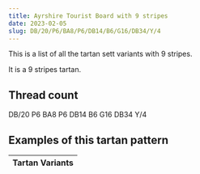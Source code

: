 ```yaml
---
title: Ayrshire Tourist Board with 9 stripes
date: 2023-02-05
slug: DB/20/P6/BA8/P6/DB14/B6/G16/DB34/Y/4
---
```

This is a list of all the tartan sett variants with 9 stripes.

It is a 9 stripes tartan.


## Thread count
DB/20 P6 BA8 P6 DB14 B6 G16 DB34 Y/4

## Examples of this tartan pattern

| Tartan Variants |
|---------------|
